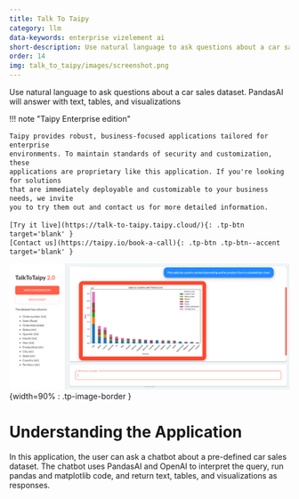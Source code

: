 ```yaml
---
title: Talk To Taipy
category: llm
data-keywords: enterprise vizelement ai
short-description: Use natural language to ask questions about a car sales dataset. PandasAI will answer with text, tables, and visualizations
order: 14
img: talk_to_taipy/images/screenshot.png
---
```


Use natural language to ask questions about a car sales dataset. PandasAI will answer with text, tables, and visualizations

!!! note "Taipy Enterprise edition"

    Taipy provides robust, business-focused applications tailored for enterprise
    environments. To maintain standards of security and customization, these
    applications are proprietary like this application. If you're looking for solutions
    that are immediately deployable and customizable to your business needs, we invite
    you to try them out and contact us for more detailed information.

    [Try it live](https://talk-to-taipy.taipy.cloud/){: .tp-btn target='blank' }
    [Contact us](https://taipy.io/book-a-call){: .tp-btn .tp-btn--accent target='blank' }


![TTT Screenshot](images/screenshot.png){width=90% : .tp-image-border }


# Understanding the Application

In this application, the user can ask a chatbot about a pre-defined car sales dataset. 
The chatbot uses PandasAI and OpenAI to interpret the query, run pandas and matplotlib 
code, and return text, tables, and visualizations as responses.

